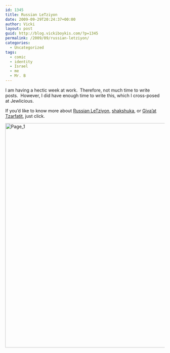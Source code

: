 ```yaml
---
id: 1345
title: Russian LeTziyon
date: 2009-09-29T20:24:37+00:00
author: Vicki
layout: post
guid: http://blog.vickiboykis.com/?p=1345
permalink: /2009/09/russian-letziyon/
categories:
  - Uncategorized
tags:
  - comic
  - identity
  - Israel
  - me
  - Mr. B
---
```

I am having a hectic week at work.  Therefore, not much time to write posts.  However, I did have enough time to write this, which I cross-posed at Jewlicious.
  
If you&#8217;d like to know more about [Russian LeTziyon](http://en.wikipedia.org/wiki/Rishon_LeZion), [shakshuka](http://en.wikipedia.org/wiki/Shakshouka), or [Giva&#8217;at Tzarfatit](http://en.wikipedia.org/wiki/French_Hill), just click.

[<img class="aligncenter size-full wp-image-1350" title="Page_1" src="http://blog.vickiboykis.com/wp-content/uploads/2009/09/Page_11.jpg" alt="Page_1" width="548" height="710" />](http://blog.vickiboykis.com/wp-content/uploads/2009/09/Page_11.jpg)